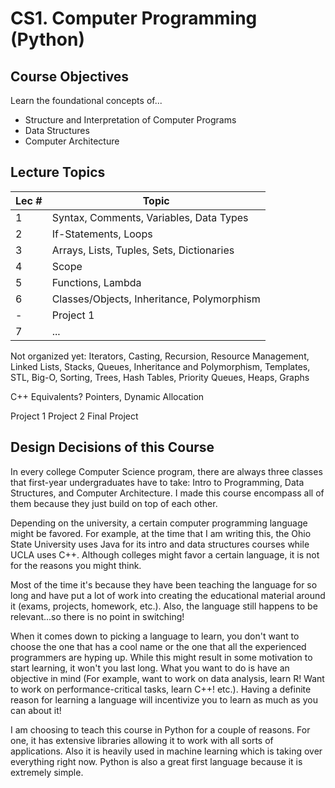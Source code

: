 # CS1. Computer Programming (Python)

## Course Objectives
Learn the foundational concepts of...
- Structure and Interpretation of Computer Programs
- Data Structures
- Computer Architecture

## Lecture Topics

| Lec # | Topic|
| --- | --- |
| 1 | Syntax, Comments, Variables, Data Types |
| 2 | If-Statements, Loops |
| 3 | Arrays, Lists, Tuples, Sets, Dictionaries |
| 4 | Scope |
| 5 | Functions, Lambda |
| 6 | Classes/Objects, Inheritance, Polymorphism |
| - | Project 1 |
| 7 | ... |


Not organized yet: Iterators, Casting, Recursion, Resource Management, Linked Lists, Stacks, Queues, Inheritance and Polymorphism, Templates, STL, Big-O, Sorting, Trees, Hash Tables, Priority Queues, Heaps, Graphs

C++ Equivalents? Pointers, Dynamic Allocation



Project 1
Project 2
Final Project
## Design Decisions of this Course
In every college Computer Science program, there are always three classes that first-year undergraduates have to take: Intro to Programming, Data Structures, and Computer Architecture. I made this course encompass all of them because they just build on top of each other. 

Depending on the university, a certain computer programming language might be favored. For example, at the time that I am writing this, the Ohio State University uses Java for its intro and data structures courses while UCLA uses C++. Although colleges might favor a certain language, it is not for the reasons you might think. 

Most of the time it's because they have been teaching the language for so long and have put a lot of work into creating the educational material around it (exams, projects, homework, etc.). Also, the language still happens to be relevant...so there is no point in switching!

When it comes down to picking a language to learn, you don't want to choose the one that has a cool name or the one that all the experienced programmers are hyping up. While this might result in some motivation to start learning, it won't you last long. What you want to do is have an objective in mind (For example, want to work on data analysis, learn R! Want to work on performance-critical tasks, learn C++! etc.). Having a definite reason for learning a language will incentivize you to learn as much as you can about it!

I am choosing to teach this course in Python for a couple of reasons. For one, it has extensive libraries allowing it to work with all sorts of applications. Also it is heavily used in machine learning which is taking over everything right now. Python is also a great first language because it is extremely simple. 
